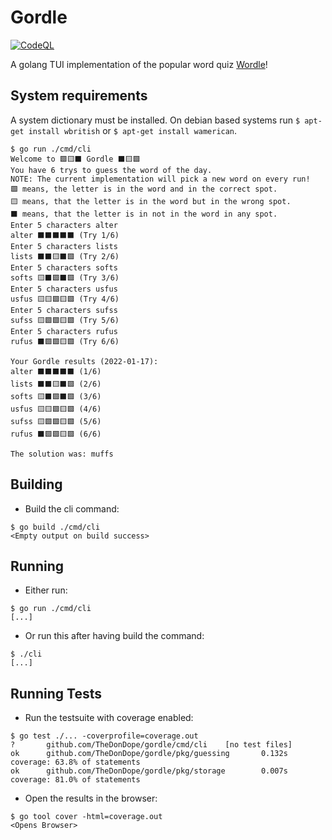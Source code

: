 # Gordle

[![CodeQL](https://github.com/TheDonDope/gordle/actions/workflows/codeql-analysis.yml/badge.svg)](https://github.com/TheDonDope/gordle/actions/workflows/codeql-analysis.yml)

A golang TUI implementation of the popular word quiz [Wordle](https://www.powerlanguage.co.uk/wordle/)!

## System requirements

A system dictionary must be installed. On debian based systems run `$ apt-get install wbritish` or `$ apt-get install wamerican`.

```shell
$ go run ./cmd/cli
Welcome to 🟩🟨⬛ Gordle ⬛🟨🟩
You have 6 trys to guess the word of the day.
NOTE: The current implementation will pick a new word on every run!
🟩 means, the letter is in the word and in the correct spot.
🟨 means, that the letter is in the word but in the wrong spot.
⬛ means, that the letter is in not in the word in any spot.
Enter 5 characters alter
alter ⬛⬛⬛⬛⬛ (Try 1/6)
Enter 5 characters lists
lists ⬛⬛🟨⬛🟩 (Try 2/6)
Enter 5 characters softs
softs 🟨⬛🟩⬛🟩 (Try 3/6)
Enter 5 characters usfus
usfus 🟨🟨🟩🟨🟩 (Try 4/6)
Enter 5 characters sufss
sufss 🟨🟩🟩🟨🟩 (Try 5/6)
Enter 5 characters rufus
rufus ⬛🟩🟩🟨🟩 (Try 6/6)

Your Gordle results (2022-01-17):
alter ⬛⬛⬛⬛⬛ (1/6)
lists ⬛⬛🟨⬛🟩 (2/6)
softs 🟨⬛🟩⬛🟩 (3/6)
usfus 🟨🟨🟩🟨🟩 (4/6)
sufss 🟨🟩🟩🟨🟩 (5/6)
rufus ⬛🟩🟩🟨🟩 (6/6)

The solution was: muffs
```

## Building

- Build the cli command:

```shell
$ go build ./cmd/cli
<Empty output on build success>
```

## Running

- Either run:

```shell
$ go run ./cmd/cli
[...]
```

- Or run this after having build the command:

```shell
$ ./cli
[...]
```

## Running Tests

- Run the testsuite with coverage enabled:

```shell
$ go test ./... -coverprofile=coverage.out
?       github.com/TheDonDope/gordle/cmd/cli    [no test files]
ok      github.com/TheDonDope/gordle/pkg/guessing       0.132s  coverage: 63.8% of statements
ok      github.com/TheDonDope/gordle/pkg/storage        0.007s  coverage: 81.0% of statements
```

- Open the results in the browser:

```shell
$ go tool cover -html=coverage.out
<Opens Browser>
```
